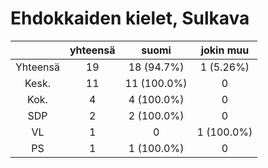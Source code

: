# Ehdokkaiden kielet, Sulkava

| |yhteensä|suomi|jokin muu|
|:---:|:---:|:---:|:---:|
|Yhteensä|19|18 (94.7%)|1 (5.26%)|
|Kesk.|11|11 (100.0%)|0|
|Kok.|4|4 (100.0%)|0|
|SDP|2|2 (100.0%)|0|
|VL|1|0|1 (100.0%)|
|PS|1|1 (100.0%)|0|

